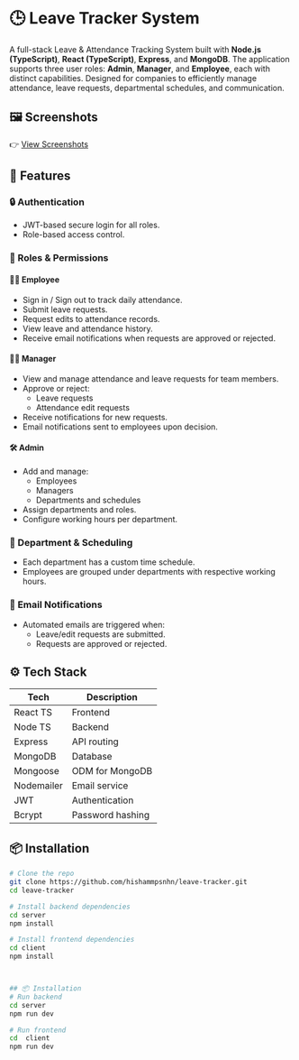# 🕒 Leave Tracker System

A full-stack Leave & Attendance Tracking System built with **Node.js (TypeScript)**, **React (TypeScript)**, **Express**, and **MongoDB**. The application supports three user roles: **Admin**, **Manager**, and **Employee**, each with distinct capabilities. Designed for companies to efficiently manage attendance, leave requests, departmental schedules, and communication.

## 🖼️ Screenshots

👉 [View Screenshots](https://drive.google.com/drive/folders/1uSEx0F0205h5hILSeT0aV2HR8KGOrshz?usp=drive_link)

## 🚀 Features

### 🔒 Authentication
- JWT-based secure login for all roles.
- Role-based access control.

### 👤 Roles & Permissions

#### 👨‍💼 Employee
- Sign in / Sign out to track daily attendance.
- Submit leave requests.
- Request edits to attendance records.
- View leave and attendance history.
- Receive email notifications when requests are approved or rejected.

#### 👩‍🏫 Manager
- View and manage attendance and leave requests for team members.
- Approve or reject:
  - Leave requests
  - Attendance edit requests
- Receive notifications for new requests.
- Email notifications sent to employees upon decision.

#### 🛠️ Admin
- Add and manage:
  - Employees
  - Managers
  - Departments and schedules
- Assign departments and roles.
- Configure working hours per department.

### 🏢 Department & Scheduling
- Each department has a custom time schedule.
- Employees are grouped under departments with respective working hours.

### 📧 Email Notifications
- Automated emails are triggered when:
  - Leave/edit requests are submitted.
  - Requests are approved or rejected.

## ⚙️ Tech Stack

| Tech        | Description                     |
|-------------|---------------------------------|
| React TS    | Frontend                        |
| Node TS     | Backend                         |
| Express     | API routing                     |
| MongoDB     | Database                        |
| Mongoose    | ODM for MongoDB                 |
| Nodemailer  | Email service                   |
| JWT         | Authentication                  |
| Bcrypt      | Password hashing                |



## 📦 Installation

```bash
# Clone the repo
git clone https://github.com/hishammpsnhn/leave-tracker.git
cd leave-tracker

# Install backend dependencies
cd server
npm install

# Install frontend dependencies
cd client
npm install



## 📦 Installation
# Run backend
cd server
npm run dev

# Run frontend
cd  client
npm run dev

